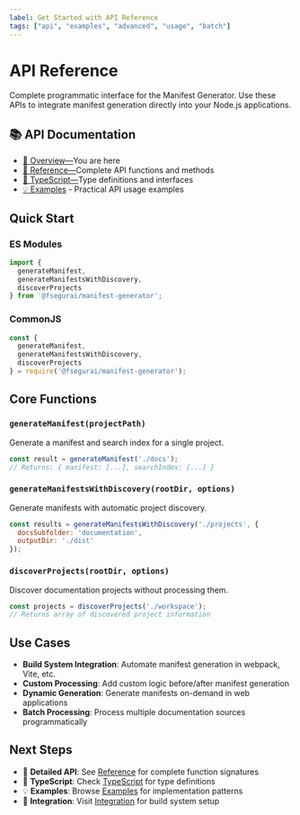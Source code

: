 ```yaml
---
label: Get Started with API Reference
tags: ["api", "examples", "advanced", "usage", "batch"]
---
```


# API Reference

Complete programmatic interface for the Manifest Generator. Use these APIs to integrate manifest generation directly into your Node.js applications.

## 📚 API Documentation

- [📖 Overview—](./README.md)You are here
- [🔧 Reference—](reference.md)Complete API functions and methods
- [📘 TypeScript—](typescript.md)Type definitions and interfaces
- [💡 Examples](examples.md) - Practical API usage examples

## Quick Start

### ES Modules
```javascript
import { 
  generateManifest, 
  generateManifestsWithDiscovery, 
  discoverProjects 
} from '@fsegurai/manifest-generator';
```

### CommonJS
```javascript
const { 
  generateManifest, 
  generateManifestsWithDiscovery, 
  discoverProjects 
} = require('@fsegurai/manifest-generator');
```

## Core Functions

### `generateManifest(projectPath)`
Generate a manifest and search index for a single project.

```javascript
const result = generateManifest('./docs');
// Returns: { manifest: [...], searchIndex: [...] }
```

### `generateManifestsWithDiscovery(rootDir, options)`
Generate manifests with automatic project discovery.

```javascript
const results = generateManifestsWithDiscovery('./projects', {
  docsSubfolder: 'documentation',
  outputDir: './dist'
});
```

### `discoverProjects(rootDir, options)`
Discover documentation projects without processing them.

```javascript
const projects = discoverProjects('./workspace');
// Returns array of discovered project information
```

## Use Cases

- **Build System Integration**: Automate manifest generation in webpack, Vite, etc.
- **Custom Processing**: Add custom logic before/after manifest generation
- **Dynamic Generation**: Generate manifests on-demand in web applications
- **Batch Processing**: Process multiple documentation sources programmatically

## Next Steps

- 🔧 **Detailed API**: See [Reference](reference.md) for complete function signatures
- 📘 **TypeScript**: Check [TypeScript](typescript.md) for type definitions
- 💡 **Examples**: Browse [Examples](examples.md) for implementation patterns
- 🔗 **Integration**: Visit [Integration](../integration/) for build system setup
